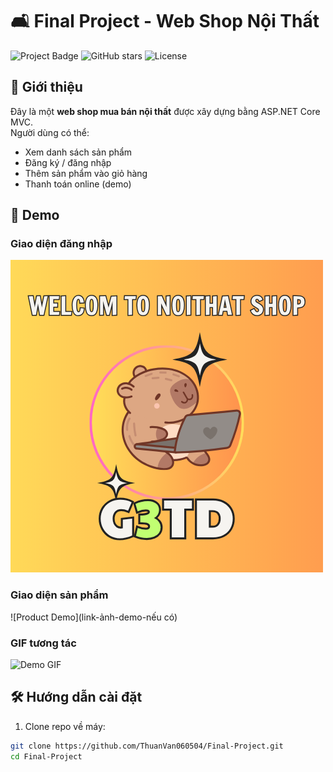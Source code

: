 # 🛋️ Final Project - Web Shop Nội Thất

![Project Badge](https://img.shields.io/badge/Status-Active-brightgreen)
![GitHub stars](https://img.shields.io/github/stars/ThuanVan060504/Final-Project?style=social)
![License](https://img.shields.io/github/license/ThuanVan060504/Final-Project)

## 🚀 Giới thiệu
Đây là một **web shop mua bán nội thất** được xây dựng bằng ASP.NET Core MVC.  
Người dùng có thể:
- Xem danh sách sản phẩm
- Đăng ký / đăng nhập
- Thêm sản phẩm vào giỏ hàng
- Thanh toán online (demo)

## 📸 Demo
### Giao diện đăng nhập
![Login Demo](wwwroot/images/Login.jpg)

### Giao diện sản phẩm
![Product Demo](link-ảnh-demo-nếu có)

### GIF tương tác
![Demo GIF](link-gif-demo.gif)

## 🛠️ Hướng dẫn cài đặt
1. Clone repo về máy:
```bash
git clone https://github.com/ThuanVan060504/Final-Project.git
cd Final-Project
